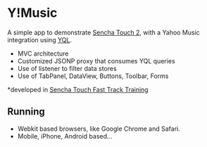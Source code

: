 Y!Music
=============

A simple app to demonstrate [Sencha Touch 2](http://www.sencha.com/products/touch/), with a Yahoo Music integration using [YQL](http://developer.yahoo.com/yql).

* MVC architecture
* Customized JSONP proxy that consumes YQL queries
* Use of listener to filter data stores
* Use of TabPanel, DataView, Buttons, Toolbar, Forms

*developed in [Sencha Touch Fast Track Training](http://sencha.com/training)

Running
------------
* Webkit based browsers, like Google Chrome and Safari.
* Mobile, iPhone, Android based...